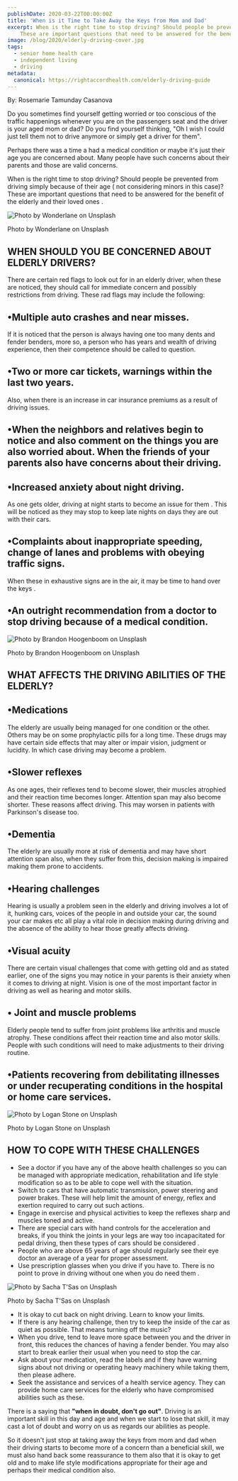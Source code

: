 ```yaml
---
publishDate: 2020-03-22T00:00:00Z
title: 'When is it Time to Take Away the Keys from Mom and Dad'
excerpt: When is the right time to stop driving? Should people be prevented from driving simply because of their age? 
    These are important questions that need to be answered for the benefit of the elderly and their loved ones.
image: /blog/2020/elderly-driving-cover.jpg
tags:
  - senior home health care
  - independent living
  - driving
metadata:
  canonical: https://rightaccordhealth.com/elderly-driving-guide
---
```




By: Rosemarie Tamunday Casanova



Do you sometimes find yourself getting worried or too conscious of the traffic happenings whenever you are on the passengers seat and the driver is your aged mom or dad? Do you find yourself thinking, "Oh I wish I could just tell them not to drive anymore or simply get a driver for them".

Perhaps there was a time a had a medical condition or maybe it's just their age you are concerned about. Many people have such concerns about their parents and those are valid concerns.

When is the right time to stop driving? Should people be prevented from driving simply because of their age ( not considering minors in this case)? These are important questions that need to be answered for the benefit of the elderly and their loved ones .

![Photo by Wonderlane on Unsplash](/blog/2020/wonderlane-A9l24KbLQVs-unsplash.jpg)

Photo by Wonderlane on Unsplash

WHEN SHOULD YOU BE CONCERNED ABOUT ELDERLY DRIVERS?
---------------------------------------------------

There are certain red flags to look out for in an elderly driver, when these are noticed, they should call for immediate concern and possibly restrictions from driving. These rad flags may include the following:

•Multiple auto crashes and near misses.
---------------------------------------

If it is noticed that the person is always having one too many dents and fender benders, more so, a person who has years and wealth of driving experience, then their competence should be called to question.

•Two or more car tickets, warnings within the last two years.
-------------------------------------------------------------

Also, when there is an increase in car insurance premiums as a result of driving issues.

•When the neighbors and relatives begin to notice and also comment on the things you are also worried about. When the friends of your parents also have concerns about their driving.
-------------------------------------------------------------------------------------------------------------------------------------------------------------------------------------

•Increased anxiety about night driving.
---------------------------------------

As one gets older, driving at night starts to become an issue for them . This will be noticed as they may stop to keep late nights on days they are out with their cars.

•Complaints about inappropriate speeding, change of lanes and problems with obeying traffic signs.
--------------------------------------------------------------------------------------------------

When these in exhaustive signs are in the air, it may be time to hand over the keys .

•An outright recommendation from a doctor to stop driving because of a medical condition.
-----------------------------------------------------------------------------------------

![Photo by Brandon Hoogenboom on Unsplash](/blog/2020/brandon-hoogenboom-M1w4aCQg084-unsplash.jpg)

Photo by Brandon Hoogenboom on Unsplash

WHAT AFFECTS THE DRIVING ABILITIES OF THE ELDERLY?
--------------------------------------------------

•Medications
------------

The elderly are usually being managed for one condition or the other. Others may be on some prophylactic pills for a long time. These drugs may have certain side effects that may alter or impair vision, judgment or lucidity. In which case driving may become a problem.

•Slower reflexes
----------------

As one ages, their reflexes tend to become slower, their muscles atrophied and their reaction time becomes longer. Attention span may also become shorter. These reasons affect driving. This may worsen in patients with Parkinson's disease too.

•Dementia
---------

The elderly are usually more at risk of dementia and may have short attention span also, when they suffer from this, decision making is impaired making them prone to accidents.

•Hearing challenges
-------------------

Hearing is usually a problem seen in the elderly and driving involves a lot of it, hunking cars, voices of the people in and outside your car, the sound your car makes etc all play a vital role in decision making during driving and the absence of the ability to hear those greatly affects driving.

•Visual acuity
--------------

There are certain visual challenges that come with getting old and as stated earlier, one of the signs you may notice in your parents is their anxiety when it comes to driving at night. Vision is one of the most important factor in driving as well as hearing and motor skills.

• Joint and muscle problems
---------------------------

Elderly people tend to suffer from joint problems like arthritis and muscle atrophy. These conditions affect their reaction time and also motor skills. People with such conditions will need to make adjustments to their driving routine.

•Patients recovering from debilitating illnesses or under recuperating conditions in the hospital or home care services.
------------------------------------------------------------------------------------------------------------------------

![Photo by Logan Stone on Unsplash](/blog/2020/logan-stone-5qkD3XwE1K8-unsplash.jpg)

Photo by Logan Stone on Unsplash

HOW TO COPE WITH THESE CHALLENGES
---------------------------------

*   See a doctor if you have any of the above health challenges so you can be managed with appropriate medication, rehabilitation and life style modification so as to be able to cope well with the situation.
*   Switch to cars that have automatic transmission, power steering and power brakes. These will help limit the amount of energy, reflex and exertion required to carry out such actions.
*   Engage in exercise and physical activities to keep the reflexes sharp and muscles toned and active.
*   There are special cars with hand controls for the acceleration and breaks, if you think the joints in your legs are way too incapacitated for pedal driving, then these types of cars should be considered .
*   People who are above 65 years of age should regularly see their eye doctor an average of a year for proper assessment.
*   Use prescription glasses when you drive if you have to. There is no point to prove in driving without one when you do need them .

![Photo by Sacha T'Sas on Unsplash](/blog/2020/sacha-t-sas-2cnTHSVTzew-unsplash.jpg)

Photo by Sacha T'Sas on Unsplash

*   It is okay to cut back on night driving. Learn to know your limits.
*   If there is any hearing challenge, then try to keep the inside of the car as quiet as possible. That means turning off the music?
*   When you drive, tend to leave more space between you and the driver in front, this reduces the chances of having a fender bender. You may also start to break earlier their usual when you need to stop the car.
*   Ask about your medication, read the labels and if they have warning signs about not driving or operating heavy machinery while taking them, then please adhere.
*   Seek the assistance and services of a health service agency. They can provide home care services for the elderly who have compromised abilities such as these.

There is a saying that **"when in doubt, don't go out"**. Driving is an important skill in this day and age and when we start to lose that skill, it may cast a lot of doubt and worry on us as regards our abilities as people.

So it doesn't just stop at taking away the keys from mom and dad when their driving starts to become more of a concern than a beneficial skill, we must also hand back some reassurance to them also that it is okay to get old and to make life style modifications appropriate for their age and perhaps their medical condition also.